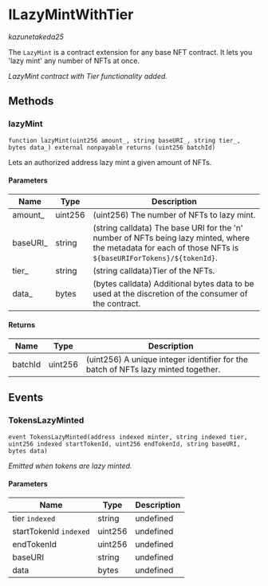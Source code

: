 # ILazyMintWithTier

*kazunetakeda25*



The `LazyMint` is a contract extension for any base NFT contract. It lets you &#39;lazy mint&#39; any number of NFTs at once.

*LazyMint contract with Tier functionality added.*

## Methods

### lazyMint

```solidity
function lazyMint(uint256 amount_, string baseURI_, string tier_, bytes data_) external nonpayable returns (uint256 batchId)
```

Lets an authorized address lazy mint a given amount of NFTs.



#### Parameters

| Name | Type | Description |
|---|---|---|
| amount_ | uint256 | (uint256) The number of NFTs to lazy mint. |
| baseURI_ | string | (string calldata) The base URI for the &#39;n&#39; number of NFTs being lazy minted, where the metadata for each of those NFTs is `${baseURIForTokens}/${tokenId}`. |
| tier_ | string | (string calldata)Tier of the NFTs. |
| data_ | bytes | (bytes calldata) Additional bytes data to be used at the discretion of the consumer of the contract. |

#### Returns

| Name | Type | Description |
|---|---|---|
| batchId | uint256 | (uint256) A unique integer identifier for the batch of NFTs lazy minted together. |



## Events

### TokensLazyMinted

```solidity
event TokensLazyMinted(address indexed minter, string indexed tier, uint256 indexed startTokenId, uint256 endTokenId, string baseURI, bytes data)
```



*Emitted when tokens are lazy minted.*

#### Parameters

| Name | Type | Description |
|---|---|---|
| tier `indexed` | string | undefined |
| startTokenId `indexed` | uint256 | undefined |
| endTokenId  | uint256 | undefined |
| baseURI  | string | undefined |
| data  | bytes | undefined |




